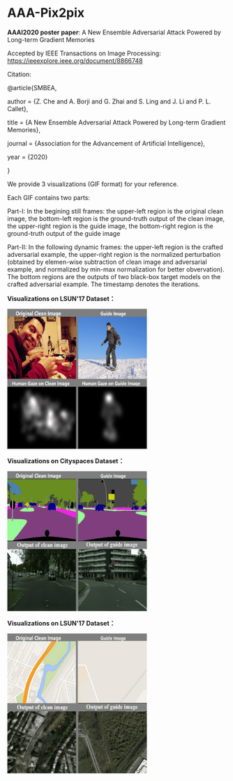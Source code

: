 # AAA-Pix2pix
**AAAI2020 poster paper**: A New Ensemble Adversarial Attack Powered by Long-term Gradient Memories


Accepted by IEEE Transactions on Image Processing: https://ieeexplore.ieee.org/document/8866748

Citation:

@article{SMBEA,

author = {Z. Che and A. Borji and G. Zhai and S. Ling and J. Li and P. L. Callet},

title = {A New Ensemble Adversarial Attack Powered by Long-term Gradient Memories},

journal = {Association for the Advancement of Artificial Intelligence},

year = {2020}

}


We provide 3 visualizations (GIF format) for your reference.

Each GIF contains two parts:

Part-I: In the begining still frames: 
the upper-left region is the original clean image, the bottom-left region is the ground-truth output of the clean image, the upper-right region is the guide image, the bottom-right region is the ground-truth output of the guide image

Part-II: In the following dynamic frames: 
the upper-left region is the crafted adversarial example, the upper-right region is the normalized perturbation (obtained by elemen-wise subtraction of clean image and adversarial example, and normalized by min-max normalization for better obvervation).
The bottom regions are the outputs of two black-box target models on the crafted adversarial example.
The timestamp denotes the iterations.

**Visualizations on LSUN'17 Dataset：**

![image](https://github.com/CZHQuality/AAA-Pix2pix/blob/master/Visualizations/1_Our_Attack_LSUN17.gif)

**Visualizations on Cityspaces Dataset：**

![image](https://github.com/CZHQuality/AAA-Pix2pix/blob/master/Visualizations/2_Our_Attack_Cityspaces.gif)

**Visualizations on LSUN'17 Dataset：**

![image](https://github.com/CZHQuality/AAA-Pix2pix/blob/master/Visualizations/3_Our_Attack_Google.gif)
